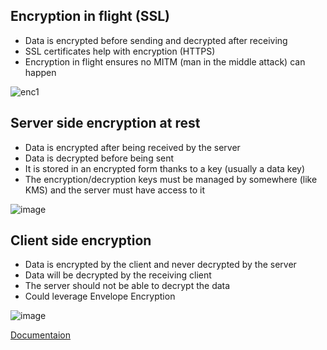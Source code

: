 ## Encryption in flight (SSL)
- Data is encrypted before sending and decrypted after receiving
- SSL certificates help with encryption (HTTPS)
- Encryption in flight ensures no MITM (man in the middle attack) can happen

![enc1](https://user-images.githubusercontent.com/65948438/202100461-b1120c25-5120-4680-aa43-04e281708ac0.png)

## Server side encryption at rest
- Data is encrypted after being received by the server
- Data is decrypted before being sent
- It is stored in an encrypted form thanks to a key (usually a data key)
- The encryption/decryption keys must be managed by somewhere (like KMS) and the server must have access to it

![image](https://user-images.githubusercontent.com/65948438/202102600-3e0ea10f-b254-463b-9b44-817f9e43d47d.png)

## Client side encryption
- Data is encrypted by the client and never decrypted by the server
- Data will be decrypted by the receiving client
- The server should not be able to decrypt the data
- Could leverage Envelope Encryption

![image](https://user-images.githubusercontent.com/65948438/202103745-d4292790-b7f8-49fb-b498-d945deec28aa.png)

[Documentaion](https://docs.aws.amazon.com/whitepapers/latest/introduction-aws-security/data-encryption.html)
